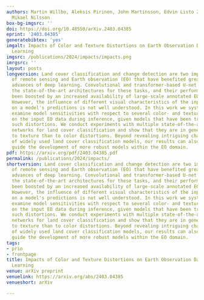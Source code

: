 ```yaml
---
authors: Martin Willbo, Aleksis Pirinen, John Martinsson, Edvin Listo Zec, Olof Mogren,
  Mikael Nilsson
box-bg-imgsrc: ''
doi: https://doi.org/10.48550/arXiv.2403.04385
eprint: '2403.04385'
generatebibtex: 'yes'
imgalt: Impacts of Color and Texture Distortions on Earth Observation Data in Deep
  Learning
imgsrc: /publications/2024/impacts/impacts.png
imrgsrc: ''
layout: posts
longversion: Land cover classification and change detection are two important applications
  of remote sensing and Earth observation (EO) that have benefited greatly from the
  advances of deep learning. Convolutional and transformer-based U-net models are
  the state-of-the-art architectures for these tasks, and their performances have
  been boosted by an increased availability of large-scale annotated EO datasets.
  However, the influence of different visual characteristics of the input EO data
  on a model's predictions is not well understood. In this work we systematically
  examine model sensitivities with respect to several color- and texture-based distortions
  on the input EO data during inference, given models that have been trained without
  such distortions. We conduct experiments with multiple state-of-the-art segmentation
  networks for land cover classification and show that they are in general more sensitive
  to texture than to color distortions. Beyond revealing intriguing characteristics
  of widely used land cover classification models, our results can also be used to
  guide the development of more robust models within the EO domain.
pdf: https://arxiv.org/pdf/2403.04385.pdf
permalink: /publications/2024/impacts/
shortversion: Land cover classification and change detection are two important applications
  of remote sensing and Earth observation (EO) that have benefited greatly from the
  advances of deep learning. Convolutional and transformer-based U-net models are
  the state-of-the-art architectures for these tasks, and their performances have
  been boosted by an increased availability of large-scale annotated EO datasets.
  However, the influence of different visual characteristics of the input EO data
  on a model's predictions is not well understood. In this work we systematically
  examine model sensitivities with respect to several color- and texture-based distortions
  on the input EO data during inference, given models that have been trained without
  such distortions. We conduct experiments with multiple state-of-the-art segmentation
  networks for land cover classification and show that they are in general more sensitive
  to texture than to color distortions. Beyond revealing intriguing characteristics
  of widely used land cover classification models, our results can also be used to
  guide the development of more robust models within the EO domain.
tags:
- prio
- frontpage
title: Impacts of Color and Texture Distortions on Earth Observation Data in Deep
  Learning
venue: arXiv preprint
venuelink: https://arxiv.org/abs/2403.04385
venueshort: arXiv

---
```

